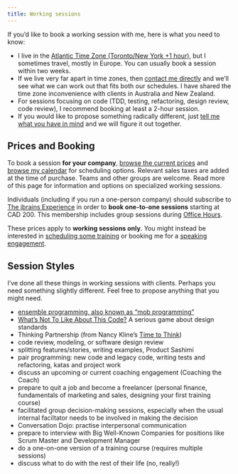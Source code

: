 ```yaml
---
title: Working sessions
---
```


If you’d like to book a working session with me, here is what you need to know:

- I live in the [Atlantic Time Zone (Toronto/New York +1 hour)](https://www.timeanddate.com/worldclock/canada/prince-edward-island), but I sometimes travel, mostly in Europe. You can usually book a session within two weeks.
- If we live very far apart in time zones, then [contact me directly](/contact/) and we’ll see what we can work out that fits both our schedules. I have shared the time zone inconvenience with clients in Australia and New Zealand.
- For sessions focusing on code (TDD, testing, refactoring, design review, code review), I recommend booking at least a 2-hour session.
- If you would like to propose something radically different, just [tell me what you have in mind](/contact/) and we will figure it out together.

## Prices and Booking

To book a session **for your company**, [browse the current prices](https://sales.jbrains.ca/remote-working-session/) and [browse my calendar](https://schedule.jbrains.ca/) for scheduling options. Relevant sales taxes are added at the time of purchase. Teams and other groups are welcome. Read more of this page for information and options on specialized working sessions.

Individuals (including if you run a one-person company) should subscribe to [The jbrains Experience](/experience/) in order to **book one-to-one sessions** starting at CAD 200. This membership includes group sessions during [Office Hours](/mentoring/office-hours/).

These prices apply to **working sessions only**. You might instead be interested in [scheduling some training](/training/) or booking me for a [speaking engagement](/speaking/).

## Session Styles

I’ve done all these things in working sessions with clients. Perhaps you need something slightly different. Feel free to propose anything that you might need.

- [ensemble programming, also known as “mob programming”](/ensemble-programming/)
- [What’s Not To Like About This Code?](/sessions/whats-not-to-like-about-this-code/) A serious game about design standards
- Thinking Partnership (from Nancy Kline’s [Time to Think](https://www.amazon.com/Time-Think-Listening-Ignite-Human-ebook/dp/B01LYJI46V/ref=as_li_ss_tl?_encoding=UTF8&qid=&sr=&linkCode=ll1&tag=jbrains.ca-20&linkId=6213360f5d2ecd4b2fc4ebf61b983b35&language=en_US))
- code review, modeling, or software design review
- splitting features/stories, writing examples, Product Sashimi
- pair programming: new code and legacy code, writing tests and refactoring, katas and project work
- discuss an upcoming or current coaching engagement (Coaching the Coach)
- prepare to quit a job and become a freelancer (personal finance, fundamentals of marketing and sales, designing your first training course)
- facilitated group decision-making sessions, especially when the usual internal faciltator needs to be involved in making the decision
- Conversation Dojo: practise interpersonal communication
- prepare to interview with Big Well-Known Companies for positions like Scrum Master and Development Manager
- do a one-on-one version of a training course (requires multiple sessions)
- discuss what to do with the rest of their life (no, really!)